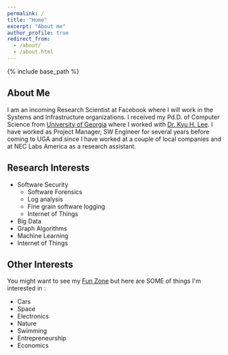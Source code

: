```yaml
---
permalink: /
title: "Home"
excerpt: "About me"
author_profile: true
redirect_from: 
  - /about/
  - /about.html
---
```


{% include base_path %}


## About Me 
I am an incoming Research Scientist at Facebook where I will work in the Systems and Infrastructure organizations. 
I received my Pd.D. of Computer Science from [University of Georgia](cs.uga.edu) where I worked with [Dr. Kyu H. Lee](http://cobweb.cs.uga.edu/~kyuhlee/). I have worked as Project Manager, SW Engineer for several years before coming to UGA and since I have worked at a couple of local companies and at NEC Labs America as a research assistant. 


## Research Interests 

* Software Security
  * Software Forensics
  * Log analysis
  * Fine grain software logging
  * Internet of Things 
* Big Data 
* Graph Algorithms 
* Machine Learning
* Internet of Things


## Other Interests 

You might want to see my [Fun Zone]({{base_path}}/fun/) but here are SOME of things I'm interested in : 

* Cars 
* Space 
* Electronics 
* Nature 
* Swimming 
* Entrepreneurship
* Economics 

